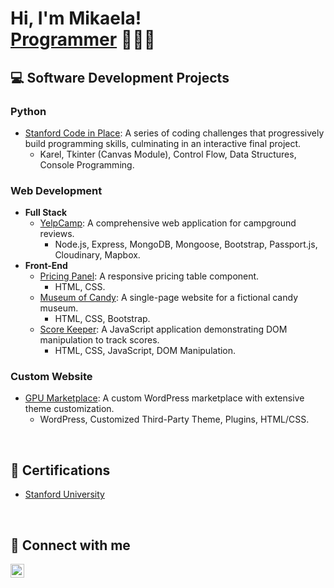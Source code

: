 <h1>Hi, I'm Mikaela! <br/><a href="https://github.com/mikaebal">Programmer</a> 👩🏻‍💻<a href="https://www.linkedin.com"></a></h1>

<h2>💻 Software Development Projects</h2>

<h3>Python</h3>

- [Stanford Code in Place](https://github.com/mikaebal/stanford/tree/main): A series of coding challenges that progressively build programming skills, culminating in an interactive final project.
    - Karel, Tkinter (Canvas Module), Control Flow, Data Structures, Console Programming.
 
<h3>Web Development</h3>

  - <b>Full Stack</b> 
    - [YelpCamp](https://udemy.com): A comprehensive web application for campground reviews.
      -  Node.js, Express, MongoDB, Mongoose, Bootstrap, Passport.js, Cloudinary, Mapbox.
  - <b>Front-End</b> 
    - [Pricing Panel](https://github.com/mikaebal/price-table-project): A responsive pricing table component.
      - HTML, CSS.
    - [Museum of Candy](https://udemy.com): A single-page website for a fictional candy museum.
      - HTML, CSS, Bootstrap.
    - [Score Keeper](https://udemy.com): A JavaScript application demonstrating DOM manipulation to track scores.
      - HTML, CSS, JavaScript, DOM Manipulation.
     
<h3>Custom Website</h3>

  - [GPU Marketplace](https://siliconseconds.com): A custom WordPress marketplace with extensive theme customization.
    - WordPress, Customized Third-Party Theme, Plugins, HTML/CSS.

</br>
 
<h2>📃 Certifications</h2>

- [Stanford University](https://codeinplace.stanford.edu/cip3/certificate/clr2kv)

</br>

<h2> 📱 Connect with me</h2>

[<img align="left" alt="linkedin | LinkedIn" width="22px" src="https://cdn.jsdelivr.net/npm/simple-icons@v3/icons/linkedin.svg" />][linkedin]

[linkedin]: https://linkedin.com
